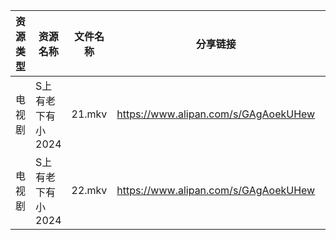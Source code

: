 | 资源类型 | 资源名称        | 文件名称   | 分享链接                                 | 更新时间                |
| ---- | ----------- | ------ | ------------------------------------ | ------------------- |
| 电视剧  | S上有老下有小2024 | 21.mkv | https://www.alipan.com/s/GAgAoekUHew | 2024-07-10 00:07:00 |
| 电视剧  | S上有老下有小2024 | 22.mkv | https://www.alipan.com/s/GAgAoekUHew | 2024-07-10 00:06:59 |
